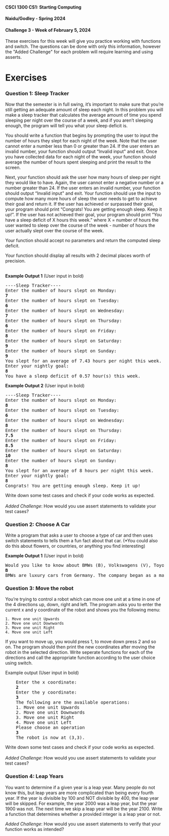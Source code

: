 #### **CSCI 1300 CS1: Starting Computing**
#### **Naidu/Godley - Spring 2024**
#### **Challenge 3 - Week of February 5, 2024**

These exercises for this week will give you practice working with functions and switch. The questions can be done with only this information, however the "Added Challenge" for each problem will require learning and using asserts. 

# Exercises

### Question 1: Sleep Tracker

Now that the semester is in full swing, it’s important to make sure that you’re still getting an adequate amount of sleep each night. In this problem you will make a sleep tracker that calculates the average amount of time you spend sleeping per night over the course of a week, and if you aren’t sleeping enough, the program will tell you what your sleep deficit is.

You should write a function that begins by prompting the user to input the number of hours they slept for each night of the week. Note that the user cannot enter a number less than 0 or greater than 24. If the user enters an invalid number, your function should output “Invalid input" and exit. Once you have collected data for each night of the week, your function should average the number of hours spent sleeping and print the result to the screen. 

Next, your function should ask the user how many hours of sleep per night they would like to have. Again, the user cannot enter a negative number or a number greater than 24. If the user enters an invalid number, your function should output “Invalid input" and exit. Your function should use the input to compute how many more hours of sleep the user needs to get to achieve their goal and return it. If the user has achieved or surpassed their goal, your program should print “Congrats! You are getting enough sleep. Keep it up!”. If the user has not achieved their goal, your program should print “You have a sleep deficit of X hours this week.” where X = number of hours the user wanted to sleep over the course of the week - number of hours the user actually slept over the course of the week.

Your function should accept no parameters and return the computed sleep deficit.

Your function should display all results with 2 decimal places worth of precision. 
<br/><br/>

**Example Output 1** (User input in bold)
<pre>
----Sleep Tracker----
Enter the number of hours slept on Monday:
<b>7</b>
Enter the number of hours slept on Tuesday:
<b>6</b>
Enter the number of hours slept on Wednesday:
<b>7</b>
Enter the number of hours slept on Thursday:
<b>6</b>
Enter the number of hours slept on Friday:
<b>8</b>
Enter the number of hours slept on Saturday:
<b>9</b>
Enter the number of hours slept on Sunday:
<b>9</b>
You slept for an average of 7.43 hours per night this week.
Enter your nightly goal: 
<b>8</b>
You have a sleep deficit of 0.57 hour(s) this week.
</pre>

**Example Output 2** (User input in bold)
<pre>
----Sleep Tracker----
Enter the number of hours slept on Monday:
<b>8</b>
Enter the number of hours slept on Tuesday:
<b>6</b>
Enter the number of hours slept on Wednesday:
<b>8</b>
Enter the number of hours slept on Thursday:
<b>7.5</b>
Enter the number of hours slept on Friday:
<b>8.5</b>
Enter the number of hours slept on Saturday:
<b>10</b>
Enter the number of hours slept on Sunday:
<b>8</b>
You slept for an average of 8 hours per night this week.
Enter your nightly goal: 
<b>8</b>
Congrats! You are getting enough sleep. Keep it up!
</pre>
Write down some test cases and check if your code works as expected.</br></br> 
*Added Challenge*: How would you use assert statements to validate your test cases?

### Question 2: Choose A Car

Write a program that asks a user to choose a type of car and then uses switch statements to tells them a fun fact about that car. (*You could also do this about flowers, or countries, or anything you find interesting) 

**Example Output 1** (User input in bold)
<pre>
Would you like to know about BMWs (B), Volkswagens (V), Toyotas (T), or Hondas (H)?
<b>B</b>
BMWs are luxury cars from Germany. The company began as a manufacturer of aircraft engines in World War I and II. 
</pre>

### Question 3: Move the robot <a name="Calculator"></a>
  
  You’re trying to control a robot which can move one unit at a time in one of the 4 directions up, down, right and left. The program asks you to enter the current x and y coordinate of the robot and shows you the following menu:
  
    1. Move one unit Upwards
    2. Move one unit Downwards
    3. Move one unit Right
    4. Move one unit Left

If you want to move up, you would press 1, to move down press 2 and so on. The program should then print the new coordinates after moving the robot in the selected direction. Write seperate functions for each of the directions and call the appropriate function according to the user choice using switch.

Example output (User input in bold)

 <pre>
    Enter the x coordinate:
    <b>2</b>
    Enter the y coordinate:
    <b>3</b>
    The following are the available operations:
    1. Move one unit Upwards
    2. Move one unit Downwards
    3. Move one unit Right
    4. Move one unit Left
    Please choose an operation
    <b>3</b>
    The robot is now at (3,3).
</pre>

Write down some test cases and check if your code works as expected.</br></br> 
*Added Challenge*: How would you use assert statements to validate your test cases?

### Question 4: Leap Years
You want to determine if a given year is a leap year. Many people do not know this, but leap years are more complicated than being every fourth year. If the year is divisible by 100 and NOT divisible by 400, the leap year will be skipped. For example, the year 2000 was a leap year, but the year 1900 was not. The next time we skip a leap year will be the year 2100. Write a function that determines whether a provided integer is a leap year or not. 

*Added Challenge*: How would you use assert statements to verify that your function works as intended?
